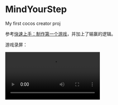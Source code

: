 # MindYourStep
My first cocos creator proj

参考[快速上手：制作第一个游戏](https://docs.cocos.com/creator/manual/zh/getting-started/first-game/)，并加上了输赢的逻辑。

游戏录屏：

<video src="https://user-images.githubusercontent.com/15016665/178428695-c04f738f-e192-4061-967a-567b9db32ff9.mp4" controls="controls" style="max-width: 730px;"></video>
